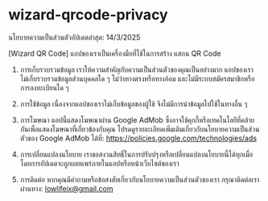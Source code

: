 # wizard-qrcode-privacy

นโยบายความเป็นส่วนตัวอัปเดตล่าสุด: 14/3/2025

[Wizard QR Code] แอปของเราเป็นเครื่องมือที่ใช้ในการสร้าง แสกน QR Code

1. การเก็บรวบรวมข้อมูล
เราให้ความสำคัญกับความเป็นส่วนตัวของคุณเป็นอย่างมาก แอปของเรา ไม่เก็บรวบรวมข้อมูลส่วนบุคคลใด ๆ ไม่ว่าทางตรงหรือทางอ้อม และไม่มีระบบสมัครสมาชิกหรือการลงทะเบียนใด ๆ

2. การใช้ข้อมูล
เนื่องจากแอปของเราไม่เก็บข้อมูลของผู้ใช้ จึงไม่มีการนำข้อมูลไปใช้ในทางอื่น ๆ

3. การโฆษณา
แอปนี้แสดงโฆษณาผ่าน Google AdMob ซึ่งอาจใช้คุกกี้หรือเทคโนโลยีที่คล้ายกันเพื่อแสดงโฆษณาที่เกี่ยวข้องกับคุณ โปรดดูรายละเอียดเพิ่มเติมเกี่ยวกับนโยบายความเป็นส่วนตัวของ Google AdMob ได้ที่: https://policies.google.com/technologies/ads

4. การเปลี่ยนแปลงนโยบาย
เราขอสงวนสิทธิ์ในการปรับปรุงหรือเปลี่ยนแปลงนโยบายนี้ได้ทุกเมื่อ โดยการอัปเดตจะถูกเผยแพร่ภายในแอปหรือหน้าเว็บไซต์ของเรา

5. การติดต่อ
หากคุณมีคำถามหรือข้อสงสัยเกี่ยวกับนโยบายความเป็นส่วนตัวของเรา กรุณาติดต่อเราผ่านทาง: lowlifeix@gmail.com
